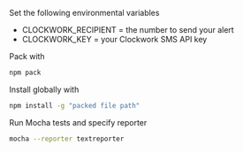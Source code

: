 Set the following environmental variables
* CLOCKWORK_RECIPIENT = the number to send your alert
* CLOCKWORK_KEY = your Clockwork SMS API key


Pack with 
```sh
npm pack
```

Install globally with 

```sh
npm install -g "packed file path"
```

Run Mocha tests and specify reporter 

```sh
mocha --reporter textreporter
```